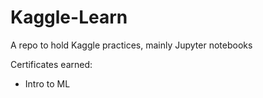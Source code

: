 # Kaggle-Learn
A repo to hold Kaggle practices, mainly Jupyter notebooks

Certificates earned:
- Intro to ML



